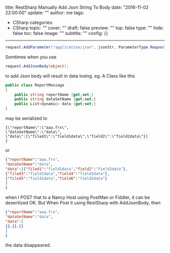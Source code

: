 title: RestSharp Manually Add Json String To Body
date: "2016-11-02 22:00:00"
update: ""
author: me
tags:
- CSharp
categories:
- CSharp
topic: ""
cover: ""
draft: false
preview: ""
top: false
type: ""
hide: false
toc: false
image: ""
subtitle: ""
config: {}


---



```csharp
request.AddParameter("application/json", jsonStr, ParameterType.RequestBody); 
```

Somtimes when you use 
```csharp
request.AddJsonBody(object);
```
to add Json body will result in data losing.
eg. 
A Class like this
```csharp
public class ReportMessage
{
    public string reportName {get;set;}
    public string dataSetName {get;set;}
    public List<dynamic> data {get;set;}
}
```
may be serialized to 
```jsonp
{\"reportName\":\"aaa.frx\",
\"dataSetName\":\"data\",
\"data\":[\"filed1\":\"field1data\",\"field2\":\"field2data\"}]
}
```
or 
```json
{"reportName":"aaa.frx",
"dataSetName":"data",
"data":[{"filed1":"field1data","field2":"field2data"},
{"filed3":"field1data","field4":"field2data"},
{"filed5":"field1data","field6":"field2data"}
]
}
```
when I POST that to a Nancy Host using PostMan or Fiddler, it can be deserilized OK. But When Post it using RestSharp with AddJsonBody, then
```json
{"reportName":"aaa.frx",
"dataSetName":"data",
"data":[
{},{},{}
]
}
```
the data disappeared.
